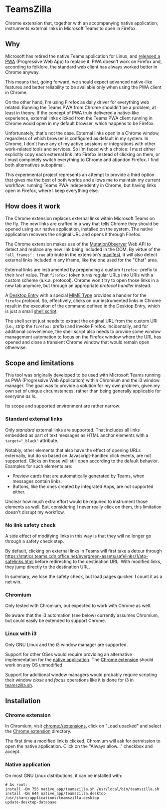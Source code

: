 # TeamsZilla

Chrome extension that, together with an accompanying native application,
instruments external links in Microsoft Teams to open in Firefox.

## Why

Microsoft has retired the native Teams application for Linux, and [released a
PWA][1] (Progressive Web App) to replace it. PWA doesn't work on Firefox and,
according to folklore, the standard web client has always worked better in
Chrome anyway.

This means that, going forward, we should expect advanced native-like features
and better reliability to be available only when using the PWA client in Chrome.

On the other hand, I'm using Firefox as daily driver for everything web related.
Running the Teams PWA from Chrome shouldn't be a problem, at least in theory. If
the concept of PWA truly delivered a native-like experience, external links
clicked from the Teams PWA client running in Chrome would open in my default
browser, which happens to be Firefox.

Unfortunately, that's not the case. External links open in a Chrome window,
regardless of which browser is configured as default in my system. In Chrome, I
don't have any of my active sessions or integrations with other work-related
tools and services. So I'm faced with a choice: I must either explicitly copy
each external link into Firefox instead of clicking on them, or I must
completely switch everything to Chrome and abandon Firefox. I find both
alternatives suboptimal.

This experimental project represents an attempt to provide a third option that
gives me the best of both worlds and allows me to maintain my current workflow:
running Teams PWA independently in Chrome, but having links open in Firefox,
where I keep everything else.

[1]: https://techcommunity.microsoft.com/t5/microsoft-teams-blog/microsoft-teams-progressive-web-app-now-available-on-linux/ba-p/3669846


## How does it work

The Chrome extension replaces external links within Microsoft Teams on the fly.
The new links are crafted in a way that tells Chrome they should be opened using
our native application, installed on the system. The native application recovers
the original URL and opens it through Firefox.

The Chrome extension makes use of the
[MutationObserver](https://developer.mozilla.org/en-US/docs/Web/API/MutationObserver)
Web API to detect and replace any new link being included in the DOM. By virtue
of the `"all_frames": true` attribute in the extension's
[manifest](./chrome_extension/manifest.json), it will also detect external links
included in any iframe, like the one used for the "Chat" area.

External links are instrumented by prepending a custom `firefox:` prefix to
their `href` value. That `firefox:` token turns regular URLs into URIs with a
custom scheme (a.k.a. protocol). Chrome won't try to open those links in a new
tab anymore, but through an appropriate _protocol handler_ instead.

A [Desktop Entry](./native_app/teamszilla.desktop) with a special [MIME Type][2]
provides a handler for the `firefox` protocol. So, effectively, clicks on our
instrumented links in Chrome result in the execution of the command defined in
the Desktop Entry, which is just a small [shell
script](./native_app/teamszilla.sh).

The shell script just needs to extract the original URL from the custom URI
(i.e., strip the `firefox:` prefix) and invoke Firefox. Incidentally, and for
additional convenience, the shell script also needs to provide some window
management automation to focus on the Firefox window where the URL has opened
and close a transient Chrome window that would remain open otherwise.

[2]: https://specifications.freedesktop.org/desktop-entry-spec/desktop-entry-spec-latest.html#mime-types


## Scope and limitations

This tool was originally developed to be used with Microsoft Teams running as
PWA (Progressive Web Application) within Chromium and the i3 window manager. The
goal was to provide a solution for my own problem, given my own set of unique
circumstances, rather than being generally applicable for everyone _as is_.

Its scope and supported environment are rather narrow:

### Standard external links

Only _standard_ external links are supported. That includes all links embedded
as part of text messages as HTML anchor elements with a `target="_black"`
attribute.

Notably, other elements that also have the effect of opening URLs externally,
but do so based on Javascript-handled click events, are not supported. Clicks on
those will still open according to the default behavior. Examples for such
elements are:

* Preview cards that are automatically generated by Teams, when messages contain
  links.
* Buttons, like the ones created by integrated Apps, are not supported either.

Unclear how much extra effort would be required to instrument those elements as
well. But, considering I never really click on them, this limitation doesn't
disrupt my workflow.

### No link safety check

A side effect of modifying links in this way is that they will no longer go
through a safety check step.

By default, clicking on external links in Teams will first take a detour through
https://statics.teams.cdn.office.net/evergreen-assets/safelinks/1/atp-safelinks.html
before redirecting to the destination URL. With modified links, they jump
directly to the destination URL.

In summary, we lose the safety check, but load pages quicker. I count it as a
net win.

### Chromium

Only tested with Chromium, but expected to work with Chrome as well.

Be aware that the i3 automation (see below) currently assumes Chromium, but
could easily be extended to support Chrome.

### Linux with i3

Only GNU Linux and the i3 window manager are supported.

Support for other OSes would require providing an alternative implementation for
the [native application](./native_app). The [Chrome
extension](./chrome_extension) should work on any OS unmodified.

Support for additional window managers would probably require scripting their
window _close_ and _focus_ operations like it is done for i3 in
[teamszilla.sh](./native_app/teamszilla.sh).


## Installation

### Chrome extension

In Chromium, visit <chrome://extensions>, click on "Load upacked" and select
the [Chrome extension](./chrome_extension) directory.

The first time a modified link is clicked, Chromium will ask for permission to
open the native application. Click on the "Always allow..." checkbox and accept.

### Native application

On most GNU Linux distributions, it can be installed with:

```shell
# As root:
install -Dm 755 native_app/teamszilla.sh /usr/local/bin/teamszilla.sh
install -Dm 644 native_app/teamszilla.desktop /usr/share/applications/teamszilla.desktop
update-desktop-database
```
